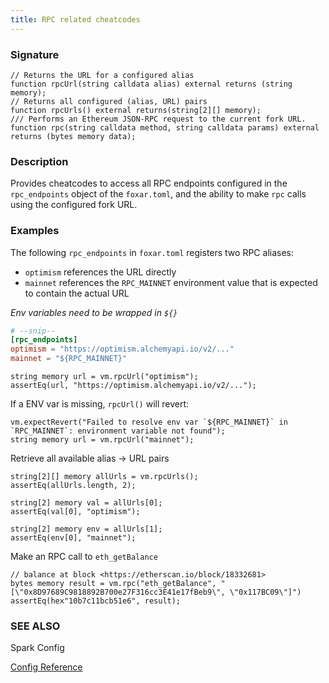 ```yaml
---
title: RPC related cheatcodes
---
```


### Signature

```solidity
// Returns the URL for a configured alias
function rpcUrl(string calldata alias) external returns (string memory);
// Returns all configured (alias, URL) pairs
function rpcUrls() external returns(string[2][] memory);
/// Performs an Ethereum JSON-RPC request to the current fork URL.
function rpc(string calldata method, string calldata params) external returns (bytes memory data);
```

### Description

Provides cheatcodes to access all RPC endpoints configured in the `rpc_endpoints` object of the `foxar.toml`, and the ability to make `rpc` calls using the configured fork URL.

### Examples

The following `rpc_endpoints` in `foxar.toml` registers two RPC aliases:

- `optimism` references the URL directly
- `mainnet` references the `RPC_MAINNET` environment value that is expected to contain the actual URL

_Env variables need to be wrapped in `${}`_

```toml
# --snip--
[rpc_endpoints]
optimism = "https://optimism.alchemyapi.io/v2/..."
mainnet = "${RPC_MAINNET}"
```

```solidity
string memory url = vm.rpcUrl("optimism");
assertEq(url, "https://optimism.alchemyapi.io/v2/...");
```

If a ENV var is missing, `rpcUrl()` will revert:

```solidity
vm.expectRevert("Failed to resolve env var `${RPC_MAINNET}` in `RPC_MAINNET`: environment variable not found");
string memory url = vm.rpcUrl("mainnet");
```

Retrieve all available alias -> URL pairs

```solidity
string[2][] memory allUrls = vm.rpcUrls();
assertEq(allUrls.length, 2);

string[2] memory val = allUrls[0];
assertEq(val[0], "optimism");

string[2] memory env = allUrls[1];
assertEq(env[0], "mainnet");
```

Make an RPC call to `eth_getBalance`

```solidity
// balance at block <https://etherscan.io/block/18332681>
bytes memory result = vm.rpc("eth_getBalance", "[\"0x8D97689C9818892B700e27F316cc3E41e17fBeb9\", \"0x117BC09\"]")
assertEq(hex"10b7c11bcb51e6", result);
```

### SEE ALSO

Spark Config

[Config Reference](../config/testing#rpc_endpoints)
